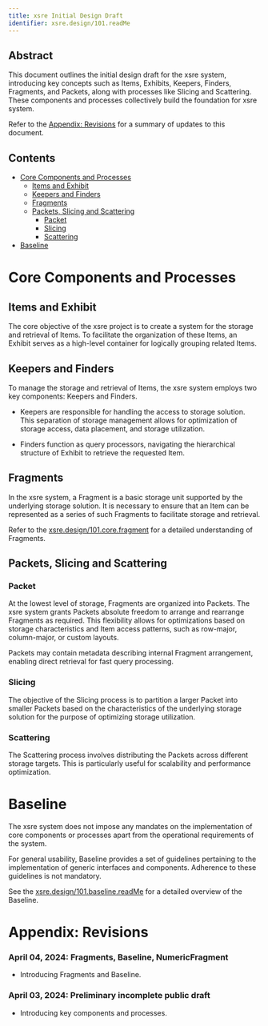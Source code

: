 ```yaml
---
title: xsre Initial Design Draft
identifier: xsre.design/101.readMe
---
```


## Abstract
This document outlines the initial design draft for the xsre system, introducing key concepts such as Items, Exhibits, Keepers, Finders, Fragments, and Packets, along with processes like Slicing and Scattering. These components and processes collectively build the foundation for xsre system.

Refer to the [Appendix: Revisions](#appendix-revisions) for a summary of updates to this document.

## Contents
- [Core Components and Processes](#core-components-and-processes)
    - [Items and Exhibit](#items-and-exhibit)
    - [Keepers and Finders](#keepers-and-finders)
    - [Fragments](#fragments)
    - [Packets, Slicing and Scattering](#packets-slicing-and-scattering)
        - [Packet](#packet)
        - [Slicing](#slicing)
        - [Scattering](#scattering)
- [Baseline](#baseline)

# Core Components and Processes

## Items and Exhibit
The core objective of the xsre project is to create a system for the storage and retrieval of Items. To facilitate the organization of these Items, an Exhibit serves as a high-level container for logically grouping related Items.

## Keepers and Finders
To manage the storage and retrieval of Items, the xsre system employs two key components: Keepers and Finders.

- Keepers are responsible for handling the access to storage solution. This separation of storage management allows for optimization of storage access, data placement, and storage utilization.

- Finders function as query processors, navigating the hierarchical structure of Exhibit to retrieve the requested Item.

## Fragments
In the xsre system, a Fragment is a basic storage unit supported by the underlying storage solution. It is necessary to ensure that an Item can be represented as a series of such Fragments to facilitate storage and retrieval.

Refer to the [xsre.design/101.core.fragment](./core/fragment.md) for a detailed understanding of Fragments.

## Packets, Slicing and Scattering

### Packet
At the lowest level of storage, Fragments are organized into Packets. The xsre system grants Packets absolute freedom to arrange and rearrange Fragments as required. This flexibility allows for optimizations based on storage characteristics and Item access patterns, such as row-major, column-major, or custom layouts.

Packets may contain metadata describing internal Fragment arrangement, enabling direct retrieval for fast query processing.

### Slicing
The objective of the Slicing process is to partition a larger Packet into smaller Packets based on the characteristics of the underlying storage solution for the purpose of optimizing storage utilization.

### Scattering
The Scattering process involves distributing the Packets across different storage targets. This is particularly useful for scalability and performance optimization.

# Baseline
The xsre system does not impose any mandates on the implementation of core components or processes apart from the operational requirements of the system.

For general usability, Baseline provides a set of guidelines pertaining to the implementation of generic interfaces and components. Adherence to these guidelines is not mandatory.

See the [xsre.design/101.baseline.readMe](./baseline/readMe.md) for a detailed overview of the Baseline.

# Appendix: Revisions

### April 04, 2024: Fragments, Baseline, NumericFragment
- Introducing Fragments and Baseline.

### April 03, 2024: Preliminary incomplete public draft
- Introducing key components and processes.
